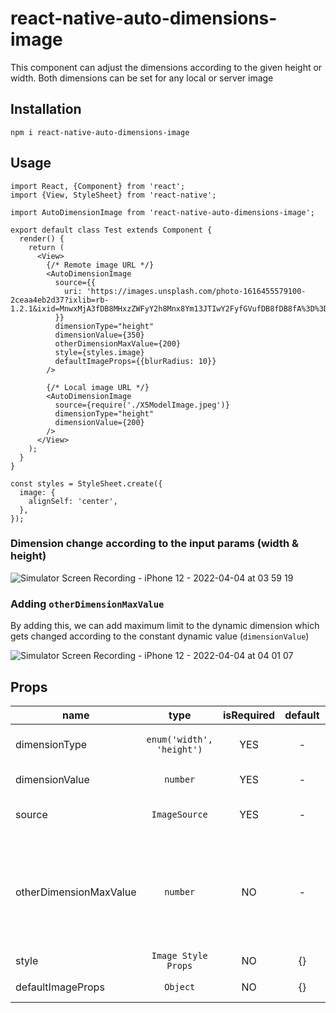 # react-native-auto-dimensions-image

This component can adjust the dimensions according to the given height or width. Both dimensions can be set for any local or server image

## Installation

`npm i react-native-auto-dimensions-image`

## Usage

```
import React, {Component} from 'react';
import {View, StyleSheet} from 'react-native';

import AutoDimensionImage from 'react-native-auto-dimensions-image';

export default class Test extends Component {
  render() {
    return (
      <View>
        {/* Remote image URL */}
        <AutoDimensionImage
          source={{
            uri: 'https://images.unsplash.com/photo-1616455579100-2ceaa4eb2d37?ixlib=rb-1.2.1&ixid=MnwxMjA3fDB8MHxzZWFyY2h8Mnx8Ym13JTIwY2FyfGVufDB8fDB8fA%3D%3D&w=1000&q=80'
          }}
          dimensionType="height"
          dimensionValue={350}
          otherDimensionMaxValue={200}
          style={styles.image}
          defaultImageProps={{blurRadius: 10}}
        />

        {/* Local image URL */}
        <AutoDimensionImage
          source={require('./X5ModelImage.jpeg')}
          dimensionType="height"
          dimensionValue={200}
        />
      </View>
    );
  }
}

const styles = StyleSheet.create({
  image: {
    alignSelf: 'center',
  },
});
```

### Dimension change according to the input params (width & height)

![Simulator Screen Recording - iPhone 12 - 2022-04-04 at 03 59 19](https://user-images.githubusercontent.com/31509440/161451497-55532ef8-717f-4c87-afc6-b43db90edba1.gif)

### Adding `otherDimensionMaxValue`

By adding this, we can add maximum limit to the dynamic dimension which gets changed according to the constant dynamic value (`dimensionValue`)

![Simulator Screen Recording - iPhone 12 - 2022-04-04 at 04 01 07](https://user-images.githubusercontent.com/31509440/161451533-0b4864ab-9b81-4591-8fba-814d57d9a95a.gif)

## Props

| name                   |           type            | isRequired | default | description                                                                                                                                                                            |
| ---------------------- | :-----------------------: | :--------: | :-----: | -------------------------------------------------------------------------------------------------------------------------------------------------------------------------------------- |
| dimensionType          | `enum('width', 'height')` |    YES     |    -    | Mention the constant dimension. (width/height)                                                                                                                                         |
| dimensionValue         |         `number`          |    YES     |    -    | Constant dimension value                                                                                                                                                               |
| source                 |       `ImageSource`       |    YES     |    -    | The image source (either a remote URL or a local file resource)                                                                                                                        |
| otherDimensionMaxValue |         `number`          |     NO     |    -    | Can set the maximum value for the other dimension. If that value exceeds when setting the value for constant dimension, the image will fit to the given `otherDimensionMaxValue` value |
| style                  |    `Image Style Props`    |     NO     |   {}    | Image styling                                                                                                                                                                          |
| defaultImageProps      |         `Object`          |     NO     |   {}    | The default props available in `Image`                                                                                                                                                 |
